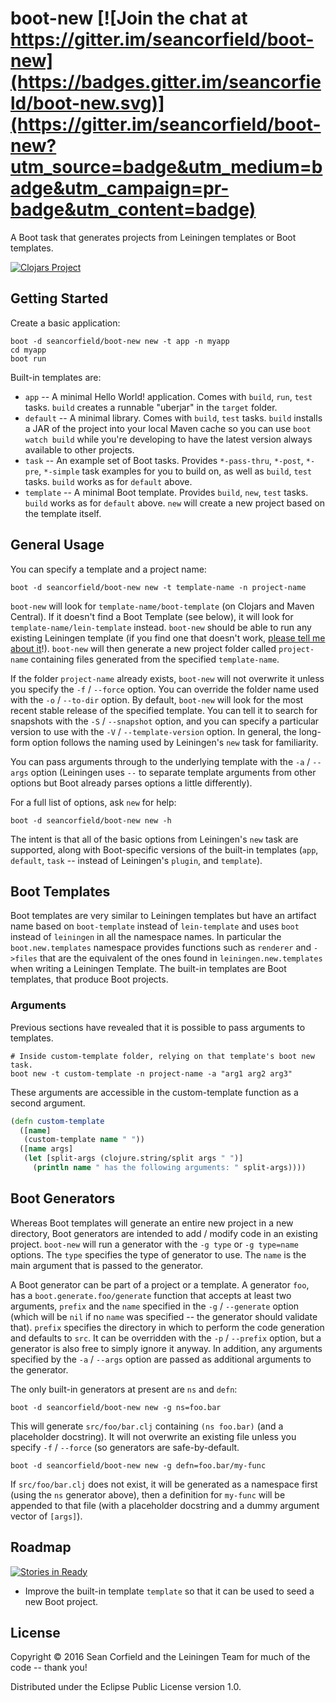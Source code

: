 # boot-new [![Join the chat at https://gitter.im/seancorfield/boot-new](https://badges.gitter.im/seancorfield/boot-new.svg)](https://gitter.im/seancorfield/boot-new?utm_source=badge&utm_medium=badge&utm_campaign=pr-badge&utm_content=badge)

A Boot task that generates projects from Leiningen templates or Boot templates.

[![Clojars Project](https://img.shields.io/clojars/v/seancorfield/boot-new.svg)](https://clojars.org/seancorfield/boot-new)

## Getting Started

Create a basic application:

    boot -d seancorfield/boot-new new -t app -n myapp
    cd myapp
    boot run

Built-in templates are:

* `app` -- A minimal Hello World! application. Comes with `build`, `run`, `test` tasks. `build` creates a runnable "uberjar" in the `target` folder.
* `default` -- A minimal library. Comes with `build`, `test` tasks. `build` installs a JAR of the project into your local Maven cache so you can use `boot watch build` while you're developing to have the latest version always available to other projects.
* `task` -- An example set of Boot tasks. Provides `*-pass-thru`, `*-post`, `*-pre`, `*-simple` task examples for you to build on, as well as `build`, `test` tasks. `build` works as for `default` above.
* `template` -- A minimal Boot template. Provides `build`, `new`, `test` tasks. `build` works as for `default` above. `new` will create a new project based on the template itself.

## General Usage

You can specify a template and a project name:

    boot -d seancorfield/boot-new new -t template-name -n project-name

`boot-new` will look for `template-name/boot-template` (on Clojars and Maven Central). If it doesn't find a Boot Template (see below), it will look for `template-name/lein-template` instead. `boot-new` should be able to run any existing Leiningen template (if you find one that doesn't work, [please tell me about it](https://github.com/seancorfield/boot-new/issues)!). `boot-new` will then generate a new project folder called `project-name` containing files generated from the specified `template-name`.

If the folder `project-name` already exists, `boot-new` will not overwrite it unless you specify the `-f` / `--force` option. You can override the folder name used with the `-o` / `--to-dir` option. By default, `boot-new` will look for the most recent stable release of the specified template. You can tell it to search for snapshots with the `-S` / `--snapshot` option, and you can specify a particular version to use with the `-V` / `--template-version` option. In general, the long-form option follows the naming used by Leiningen's `new` task for familiarity.

You can pass arguments through to the underlying template with the `-a` / `--args` option (Leiningen uses `--` to separate template arguments from other options but Boot already parses options a little differently).

For a full list of options, ask `new` for help:

    boot -d seancorfield/boot-new new -h

The intent is that all of the basic options from Leiningen's `new` task are supported, along with Boot-specific versions of the built-in templates (`app`, `default`, `task` -- instead of Leiningen's `plugin`, and `template`).

## Boot Templates

Boot templates are very similar to Leiningen templates but have an artifact name based on `boot-template` instead of `lein-template` and uses `boot` instead of `leiningen` in all the namespace names. In particular the `boot.new.templates` namespace provides functions such as `renderer` and `->files` that are the equivalent of the ones found in `leiningen.new.templates` when writing a Leiningen Template. The built-in templates are Boot templates, that produce Boot projects.

### Arguments

Previous sections have revealed that it is possible to pass arguments to templates.

```
# Inside custom-template folder, relying on that template's boot new task.
boot new -t custom-template -n project-name -a "arg1 arg2 arg3"
```

These arguments are accessible in the custom-template function as a second argument.

```clj
(defn custom-template
  ([name]
   (custom-template name " "))
  ([name args]
   (let [split-args (clojure.string/split args " ")]
     (println name " has the following arguments: " split-args))))
```

## Boot Generators

Whereas Boot templates will generate an entire new project in a new directory, Boot generators are intended to add / modify code in an existing project. `boot-new` will run a generator with the `-g type` or `-g type=name` options. The `type` specifies the type of generator to use. The `name` is the main argument that is passed to the generator.

A Boot generator can be part of a project or a template. A generator `foo`, has a `boot.generate.foo/generate` function that accepts at least two arguments, `prefix` and the `name` specified in the `-g` / `--generate` option (which will be `nil` if no `name` was specified -- the generator should validate that). `prefix` specifies the directory in which to perform the code generation and defaults to `src`. It can be overridden with the `-p` / `--prefix` option, but a generator is also free to simply ignore it anyway. In addition, any arguments specified by the `-a` / `--args` option are passed as additional arguments to the generator.

The only built-in generators at present are `ns` and `defn`:

    boot -d seancorfield/boot-new new -g ns=foo.bar

This will generate `src/foo/bar.clj` containing `(ns foo.bar)` (and a placeholder docstring). It will not overwrite an existing file unless you specify `-f` / `--force` (so generators are safe-by-default.

    boot -d seancorfield/boot-new new -g defn=foo.bar/my-func

If `src/foo/bar.clj` does not exist, it will be generated as a namespace first (using the `ns` generator above), then a definition for `my-func` will be appended to that file (with a placeholder docstring and a dummy argument vector of `[args]`).

## Roadmap

[![Stories in Ready](https://badge.waffle.io/seancorfield/boot-new.png?label=ready&title=Ready)](https://waffle.io/seancorfield/boot-new)

* Improve the built-in template `template` so that it can be used to seed a new Boot project.

## License

Copyright © 2016 Sean Corfield and the Leiningen Team for much of the code -- thank you!

Distributed under the Eclipse Public License version 1.0.
